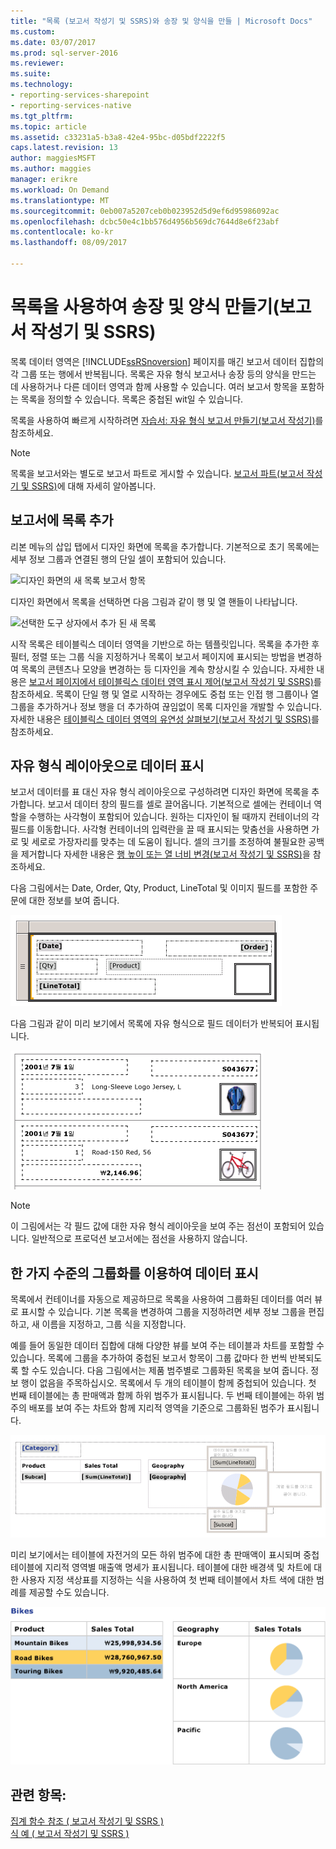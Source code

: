 ```yaml
---
title: "목록 (보고서 작성기 및 SSRS)와 송장 및 양식을 만들 | Microsoft Docs"
ms.custom: 
ms.date: 03/07/2017
ms.prod: sql-server-2016
ms.reviewer: 
ms.suite: 
ms.technology:
- reporting-services-sharepoint
- reporting-services-native
ms.tgt_pltfrm: 
ms.topic: article
ms.assetid: c33231a5-b3a8-42e4-95bc-d05bdf2222f5
caps.latest.revision: 13
author: maggiesMSFT
ms.author: maggies
manager: erikre
ms.workload: On Demand
ms.translationtype: MT
ms.sourcegitcommit: 0eb007a5207ceb0b023952d5d9ef6d95986092ac
ms.openlocfilehash: dcbc50e4c1bb576d4956b569dc7644d8e6f23abf
ms.contentlocale: ko-kr
ms.lasthandoff: 08/09/2017

---
```

# <a name="create-invoices-and-forms-with-lists-report-builder-and-ssrs"></a>목록을 사용하여 송장 및 양식 만들기(보고서 작성기 및 SSRS)
  목록 데이터 영역은 [!INCLUDE[ssRSnoversion](../../includes/ssrsnoversion-md.md)] 페이지를 매긴 보고서 데이터 집합의 각 그룹 또는 행에서 반복됩니다. 목록은 자유 형식 보고서나 송장 등의 양식을 만드는 데 사용하거나 다른 데이터 영역과 함께 사용할 수 있습니다. 여러 보고서 항목을 포함하는 목록을 정의할 수 있습니다. 목록은 중첩된 wit일 수 있습니다.  
  
 목록을 사용하여 빠르게 시작하려면 [자습서: 자유 형식 보고서 만들기&#40;보고서 작성기&#41;](../../reporting-services/tutorial-creating-a-free-form-report-report-builder.md)를 참조하세요.  
  
> [!NOTE]  
>  목록을 보고서와는 별도로 보고서 파트로 게시할 수 있습니다. [보고서 파트(보고서 작성기 및 SSRS)](../../reporting-services/report-design/report-parts-report-builder-and-ssrs.md)에 대해 자세히 알아봅니다.  
  
##  <a name="AddingList"></a> 보고서에 목록 추가  
 리본 메뉴의 삽입 탭에서 디자인 화면에 목록을 추가합니다. 기본적으로 초기 목록에는 세부 정보 그룹과 연결된 행의 단일 셀이 포함되어 있습니다.  
  
 ![디자인 화면의 새 목록 보고서 항목](../../reporting-services/report-design/media/rs-listtemplatenew.gif "디자인 화면의 새 목록 보고서 항목")  
  
 디자인 화면에서 목록을 선택하면 다음 그림과 같이 행 및 열 핸들이 나타납니다.  
  
 ![선택한 도구 상자에서 추가 된 새 목록](../../reporting-services/report-design/media/rs-listtemplatenewselected.gif "선택한 도구 상자에서 추가 된 새 목록")  
  
 시작 목록은 테이블릭스 데이터 영역을 기반으로 하는 템플릿입니다. 목록을 추가한 후 필터, 정렬 또는 그룹 식을 지정하거나 목록이 보고서 페이지에 표시되는 방법을 변경하여 목록의 콘텐츠나 모양을 변경하는 등 디자인을 계속 향상시킬 수 있습니다. 자세한 내용은 [보고서 페이지에서 테이블릭스 데이터 영역 표시 제어&#40;보고서 작성기 및 SSRS&#41;](../../reporting-services/report-design/controlling-the-tablix-data-region-display-on-a-report-page.md)를 참조하세요. 목록이 단일 행 및 열로 시작하는 경우에도 중첩 또는 인접 행 그룹이나 열 그룹을 추가하거나 정보 행을 더 추가하여 끊임없이 목록 디자인을 개발할 수 있습니다. 자세한 내용은 [테이블릭스 데이터 영역의 유연성 살펴보기&#40;보고서 작성기 및 SSRS&#41;](../../reporting-services/report-design/exploring-the-flexibility-of-a-tablix-data-region-report-builder-and-ssrs.md)를 참조하세요.  
  
  
##  <a name="DisplayingLayout"></a> 자유 형식 레이아웃으로 데이터 표시  
 보고서 데이터를 표 대신 자유 형식 레이아웃으로 구성하려면 디자인 화면에 목록을 추가합니다. 보고서 데이터 창의 필드를 셀로 끌어옵니다. 기본적으로 셀에는 컨테이너 역할을 수행하는 사각형이 포함되어 있습니다. 원하는 디자인이 될 때까지 컨테이너의 각 필드를 이동합니다. 사각형 컨테이너의 입력란을 끌 때 표시되는 맞춤선을 사용하면 가로 및 세로로 가장자리를 맞추는 데 도움이 됩니다. 셀의 크기를 조정하여 불필요한 공백을 제거합니다 자세한 내용은 [행 높이 또는 열 너비 변경&#40;보고서 작성기 및 SSRS&#41;](../../reporting-services/report-design/change-row-height-or-column-width-report-builder-and-ssrs.md)을 참조하세요.  
  
 다음 그림에서는 Date, Order, Qty, Product, LineTotal 및 이미지 필드를 포함한 주문에 대한 정보를 보여 줍니다.  
  
 ![디자인 뷰, 4 개의 필드와 이미지의 목록](../../reporting-services/report-design/media/rs-basiclistformdesign.gif "디자인 뷰와 4 개의 필드는 이미지 목록")  
  
 다음 그림과 같이 미리 보기에서 목록에 자유 형식으로 필드 데이터가 반복되어 표시됩니다.  
  
 ![4 개의 필드와 1 개의 이미지가 있는 목록의 미리 보기](../../reporting-services/report-design/media/rs-basiclistformpreview.gif "4 개의 필드와 1 개의 이미지가 있는 목록의 미리 보기")  
  
> [!NOTE]  
>  이 그림에서는 각 필드 값에 대한 자유 형식 레이아웃을 보여 주는 점선이 포함되어 있습니다. 일반적으로 프로덕션 보고서에는 점선을 사용하지 않습니다.  
  
  
##  <a name="DisplayingGrouping"></a> 한 가지 수준의 그룹화를 이용하여 데이터 표시  
 목록에서 컨테이너를 자동으로 제공하므로 목록을 사용하여 그룹화된 데이터를 여러 뷰로 표시할 수 있습니다. 기본 목록을 변경하여 그룹을 지정하려면 세부 정보 그룹을 편집하고, 새 이름을 지정하고, 그룹 식을 지정합니다.  
  
 예를 들어 동일한 데이터 집합에 대해 다양한 뷰를 보여 주는 테이블과 차트를 포함할 수 있습니다. 목록에 그룹을 추가하여 중첩된 보고서 항목이 그룹 값마다 한 번씩 반복되도록 할 수도 있습니다. 다음 그림에서는 제품 범주별로 그룹화된 목록을 보여 줍니다. 정보 행이 없음을 주목하십시오. 목록에서 두 개의 테이블이 함께 중첩되어 있습니다. 첫 번째 테이블에는 총 판매액과 함께 하위 범주가 표시됩니다. 두 번째 테이블에는 하위 범주의 배포를 보여 주는 차트와 함께 지리적 영역을 기준으로 그룹화된 범주가 표시됩니다.  
  
 ![2 개의 테이블이 포함 된 목록을, 네임 스페이스 하나를 중첩 차트](../../reporting-services/report-design/media/rs-basiclistgroupdesign.gif "중첩 된 차트가 포함 하나 2 테이블 목록")  
  
 미리 보기에서는 테이블에 자전거의 모든 하위 범주에 대한 총 판매액이 표시되며 중첩 테이블에 지리적 영역별 매출액 명세가 표시됩니다. 테이블에 대한 배경색 및 차트에 대한 사용자 지정 색상표를 지정하는 식을 사용하여 첫 번째 테이블에서 차트 색에 대한 범례를 제공할 수도 있습니다.  
  
 ![미리 보기, 2 개의 테이블, 중첩 된 차트가 포함 하나](../../reporting-services/report-design/media/rs-basiclistgrouppreview.gif "미리 보기 2 개의 테이블, 중첩 된 차트가 포함 하나")  
  
  
## <a name="see-also"></a>관련 항목:  
 [집계 함수 참조 &#40; 보고서 작성기 및 SSRS &#41;](../../reporting-services/report-design/report-builder-functions-aggregate-functions-reference.md)   
 [식 예 &#40; 보고서 작성기 및 SSRS &#41;](../../reporting-services/report-design/expression-examples-report-builder-and-ssrs.md)  
  
  

